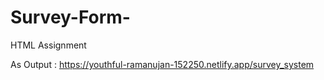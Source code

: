 # Survey-Form-
HTML Assignment

As Output :
https://youthful-ramanujan-152250.netlify.app/survey_system
